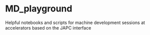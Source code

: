 # MD_playground
Helpful notebooks and scripts for machine development sessions at accelerators based on the JAPC interface
